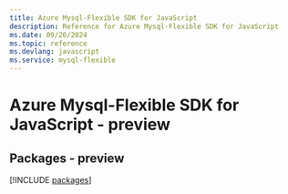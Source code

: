 ```yaml
---
title: Azure Mysql-Flexible SDK for JavaScript
description: Reference for Azure Mysql-Flexible SDK for JavaScript
ms.date: 09/26/2024
ms.topic: reference
ms.devlang: javascript
ms.service: mysql-flexible
---
```

# Azure Mysql-Flexible SDK for JavaScript - preview
## Packages - preview
[!INCLUDE [packages](mysql-flexible-index.md)]